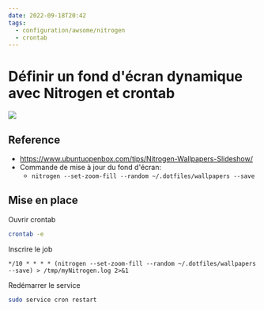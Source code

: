 ```yaml
---
date: 2022-09-18T20:42
tags:
  - configuration/awsome/nitrogen 
  - crontab
---
```


# Définir un fond d'écran dynamique avec Nitrogen et crontab

<img src="https://images.pexels.com/photos/11167641/pexels-photo-11167641.jpeg?auto=compress&cs=tinysrgb&fit=crop&h=627&w=1200"/>

## Reference

- https://www.ubuntuopenbox.com/tips/Nitrogen-Wallpapers-Slideshow/
- Commande de mise à jour du fond d'écran: 
  - `nitrogen --set-zoom-fill --random ~/.dotfiles/wallpapers --save`

## Mise en place

Ouvrir crontab
```bash
crontab -e
```

Inscrire le job
```cron
*/10 * * * * (nitrogen --set-zoom-fill --random ~/.dotfiles/wallpapers --save) > /tmp/myNitrogen.log 2>&1
```

Redémarrer le service
```bash
sudo service cron restart
```

